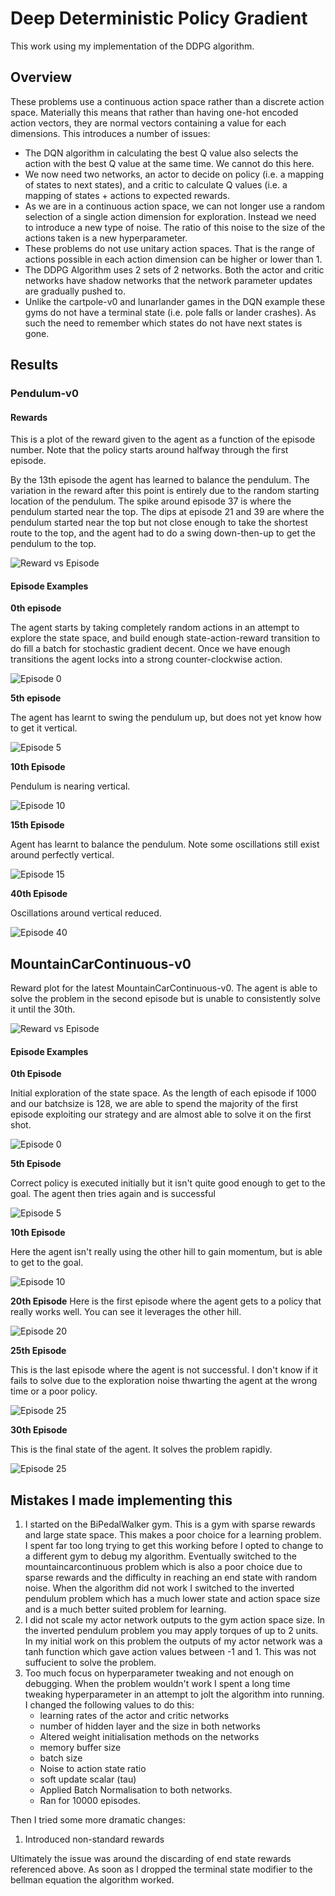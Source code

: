 # Deep Deterministic Policy Gradient

This work using my implementation of the DDPG algorithm.

## Overview

These problems use a continuous action space rather than a discrete action space. Materially this means that rather than having one-hot encoded action vectors, they are normal vectors containing a value for each dimensions. This introduces a number of issues:

* The DQN algorithm in calculating the best Q value also selects the action with the best Q value at the same time. We cannot do this here.
* We now need two networks, an actor to decide on policy (i.e. a mapping of states to next states), and a critic to calculate Q values (i.e. a mapping of states + actions to expected rewards.
* As we are in a continuous action space, we can not longer use a random selection of a single action dimension for exploration. Instead we need to introduce a new type of noise. The ratio of this noise to the size of the actions taken is a new hyperparameter.
* These problems do not use unitary action spaces. That is the range of actions  possible in each action dimension can be higher or lower than 1.
* The DDPG Algorithm uses 2 sets of 2 networks. Both the actor and critic networks have shadow networks that the network parameter updates are gradually pushed to.
* Unlike the cartpole-v0 and lunarlander games in the DQN example these gyms do not have a terminal state (i.e. pole falls or lander crashes). As such the need to remember which states do not have next states is gone.

## Results
### Pendulum-v0
#### Rewards
This is a plot of the reward given to the agent as a function of the episode number. Note that the policy starts around halfway through the first episode. 

By the 13th episode the agent has learned to balance the pendulum. The variation in the reward after this point is entirely due to the random starting location of the pendulum. The spike around episode 37 is where the pendulum started near the top. The dips at episode 21 and 39 are where the pendulum started near the top but not close enough to take the shortest route to the top, and the agent had to do a swing down-then-up to get the pendulum to the top.

![Reward vs Episode](plots/P/RewardperEp.png)

#### Episode Examples

**0th episode**

The agent starts by taking completely random actions in an attempt to explore the state space, and build enough state-action-reward transition to do fill a batch for stochastic gradient decent. Once we have enough transitions the agent locks into a strong counter-clockwise action.

![Episode 0](plots/P/Pendulum_Ep0.gif)

**5th episode** 

The agent has learnt to swing the pendulum up, but does not yet know how to get it vertical.

![Episode 5](plots/P/Pendulum_Ep5.gif)

**10th Episode**

Pendulum is nearing vertical.

![Episode 10](plots/P/Pendulum_Ep10.gif)

**15th Episode**

Agent has learnt to balance the pendulum. Note some oscillations still exist around perfectly vertical.

![Episode 15](plots/P/Pendulum_Ep15.gif)

**40th Episode**

Oscillations around vertical reduced.

![Episode 40](plots/P/Pendulum_Ep40.gif)


## MountainCarContinuous-v0

Reward plot for the latest MountainCarContinuous-v0. The agent is able to solve the problem in the second episode but is unable to consistently solve it until the 30th.

![Reward vs Episode](plots/MCC/RewardperEp.png)

#### Episode Examples

**0th Episode**

Initial exploration of the state space. As the length of each episode if 1000 and our batchsize is 128, we are able to spend the majority of the first episode exploiting our strategy and are almost able to solve it on the first shot.

![Episode 0](plots/MCC/MCC-v0_Ep00.gif)

**5th Episode**

Correct policy is executed initially but it isn't quite good enough to get to the goal. The agent then tries again and is successful

![Episode 5](plots/MCC/MCC-v0_Ep05.gif)

**10th Episode**

Here the agent isn't really using the other hill to gain momentum, but is able to get to the goal.

![Episode 10](plots/MCC/MCC-v0_Ep10.gif)

**20th Episode**
Here is the first episode where the agent gets to a policy that really works well. You can see it leverages the other hill.

![Episode 20](plots/MCC/MCC-v0_Ep20.gif)

**25th Episode**

This is the last episode where the agent is not successful. I don't know if it fails to solve due to the exploration noise thwarting the agent at the wrong time or a poor policy.

![Episode 25](plots/MCC/MCC-v0_Ep25.gif)

**30th Episode**

This is the final state of the agent. It solves the problem rapidly.

![Episode 25](plots/MCC/MCC-v0_Ep30.gif)

## Mistakes I made implementing this
1. I started on the BiPedalWalker gym. This is a gym with sparse rewards and large state space. This makes a poor choice for a learning problem. I spent far too long trying to get this working before I opted to change to a different gym to debug my algorithm.  Eventually switched to the mountaincarcontinuous problem which is also a poor choice due to sparse rewards and the difficulty in reaching an end state with random noise. When the algorithm did not work I switched to the inverted pendulum problem which has a much lower state and action space size and is a much better suited problem for learning.
2. I did not scale my actor network outputs to the gym action space size. In the inverted pendulum problem you may apply torques of up to 2 units. In my initial work on this problem the outputs of my actor network was a tanh function which gave action values between -1 and 1. This was not suffucient to solve the problem.
3. Too much focus on hyperparameter tweaking and not enough on debugging. When the problem wouldn't work I spent a long time tweaking hyperparameter in an attempt to jolt the algorithm into running. 
   I changed the following values to do this:
   + learning rates of the actor and critic networks
   + number of hidden layer and the size in both networks
   + Altered weight initialisation methods on the networks
   + memory buffer size
   + batch size
   + Noise to action state ratio
   + soft update scalar (tau)
   + Applied Batch Normalisation to both networks.
   + Ran for 10000 episodes.

Then I tried some more dramatic changes:

1. Introduced non-standard rewards

Ultimately the issue was around the discarding of end state rewards referenced above. As soon as I dropped the terminal state modifier to the bellman equation the algorithm worked.

